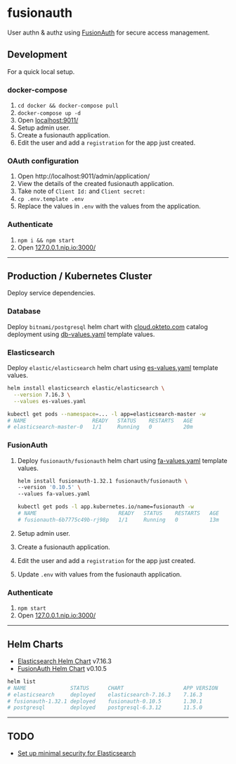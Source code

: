 # fusionauth

User authn & authz using [FusionAuth](https://fusionauth.io/) for secure access management.

## Development

For a quick local setup.

### docker-compose

1. `cd docker && docker-compose pull`
1. `docker-compose up -d`
1. Open [localhost:9011/](http://localhost:9011/)
1. Setup admin user.
1. Create a fusionauth application.
1. Edit the user and add a `registration` for the app just created.

### OAuth configuration

1. Open http://localhost:9011/admin/application/
1. View the details of the created fusionauth application.
1. Take note of `Client Id:` and `Client secret:`
1. `cp .env.template .env`
1. Replace the values in `.env` with the values from the application.

### Authenticate

1. `npm i && npm start`
1. Open [127.0.0.1.nip.io:3000/](https://127.0.0.1.nip.io:3000/)

---

## Production / Kubernetes Cluster

Deploy service dependencies.

### Database


Deploy `bitnami/postgresql` helm chart with [cloud.okteto.com](https://cloud.okteto.com) catalog deployment using [db-values.yaml](db-values.yaml) template values.

### Elasticsearch

Deploy `elastic/elasticsearch` helm chart using [es-values.yaml](es-values.yaml) template values.

```sh
helm install elasticsearch elastic/elasticsearch \
  --version 7.16.3 \
  --values es-values.yaml

kubectl get pods --namespace=... -l app=elasticsearch-master -w
# NAME                     READY   STATUS    RESTARTS   AGE
# elasticsearch-master-0   1/1     Running   0          20m
```

### FusionAuth

1. Deploy `fusionauth/fusionauth` helm chart using [fa-values.yaml](fa-values.yaml) template values.

    ```sh
    helm install fusionauth-1.32.1 fusionauth/fusionauth \
    --version '0.10.5' \
    --values fa-values.yaml

    kubectl get pods -l app.kubernetes.io/name=fusionauth -w
    # NAME                          READY   STATUS    RESTARTS   AGE
    # fusionauth-6b7775c49b-rj98p   1/1     Running   0          13m
    ```
1. Setup admin user.
1. Create a fusionauth application.
1. Edit the user and add a `registration` for the app just created.
2. Update `.env` with values from the fusionauth application.

### Authenticate

1. `npm start`
1. Open [127.0.0.1.nip.io:3000/](https://127.0.0.1.nip.io:3000/)

---

## Helm Charts

- [Elasticsearch Helm Chart](https://github.com/elastic/helm-charts/tree/v7.16.3/elasticsearch) v7.16.3
- [FusionAuth Helm Chart](https://github.com/FusionAuth/charts/tree/0.10.5) v0.10.5


```sh
helm list
# NAME             	STATUS  	CHART               	APP VERSION
# elasticsearch    	deployed	elasticsearch-7.16.3	7.16.3     
# fusionauth-1.32.1	deployed	fusionauth-0.10.5   	1.30.1     
# postgresql       	deployed	postgresql-6.3.12   	11.5.0     
```

---

## TODO

- [Set up minimal security for Elasticsearch](https://www.elastic.co/guide/en/elasticsearch/reference/7.16/security-minimal-setup.html)
